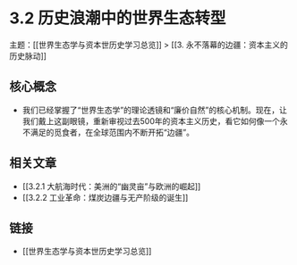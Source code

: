 # 3.2 历史浪潮中的世界生态转型

主题：[[世界生态学与资本世历史学习总览]] > [[3. 永不落幕的边疆：资本主义的历史脉动]]

## 核心概念

- 我们已经掌握了“世界生态学”的理论透镜和“廉价自然”的核心机制。现在，让我们戴上这副眼镜，重新审视过去500年的资本主义历史，看它如何像一个永不满足的觅食者，在全球范围内不断开拓“边疆”。

## 相关文章

- [[3.2.1 大航海时代：美洲的“幽灵亩”与欧洲的崛起]]
- [[3.2.2 工业革命：煤炭边疆与无产阶级的诞生]]

## 链接

- [[世界生态学与资本世历史学习总览]]
